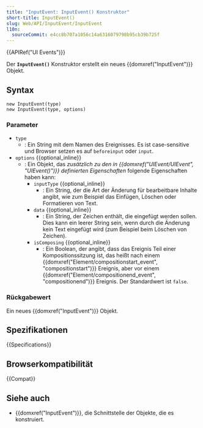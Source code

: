 ```yaml
---
title: "InputEvent: InputEvent() Konstruktor"
short-title: InputEvent()
slug: Web/API/InputEvent/InputEvent
l10n:
  sourceCommit: e4cc8b707a1056c14a6316079798b95cb39b725f
---
```


{{APIRef("UI Events")}}

Der **`InputEvent()`** Konstruktor erstellt ein neues {{domxref("InputEvent")}} Objekt.

## Syntax

```js-nolint
new InputEvent(type)
new InputEvent(type, options)
```

### Parameter

- `type`
  - : Ein String mit dem Namen des Ereignisses.
    Es ist case-sensitive und Browser setzen es auf `beforeinput` oder `input`.
- `options` {{optional_inline}}
  - : Ein Objekt, das _zusätzlich zu den in {{domxref("UIEvent/UIEvent", "UIEvent()")}} definierten Eigenschaften_ folgende Eigenschaften haben kann:
    - `inputType` {{optional_inline}}
      - : Ein String, der die Art der Änderung für bearbeitbare Inhalte angibt, wie zum Beispiel das Einfügen, Löschen oder Formatieren von Text.
    - `data` {{optional_inline}}
      - : Ein String, der Zeichen enthält, die eingefügt werden sollen.
        Dies kann ein leerer String sein, wenn durch die Änderung kein Text eingefügt wird
        (zum Beispiel beim Löschen von Zeichen).
    - `isComposing` {{optional_inline}}
      - : Ein Boolean, der angibt, dass das Ereignis Teil einer Kompositionssitzung ist, das heißt nach einem {{domxref("Element/compositionstart_event", "compositionstart")}} Ereignis, aber vor einem {{domxref("Element/compositionend_event", "compositionend")}} Ereignis. Der Standardwert ist `false`.

### Rückgabewert

Ein neues {{domxref("InputEvent")}} Objekt.

## Spezifikationen

{{Specifications}}

## Browserkompatibilität

{{Compat}}

## Siehe auch

- {{domxref("InputEvent")}}, die Schnittstelle der Objekte, die es konstruiert.
